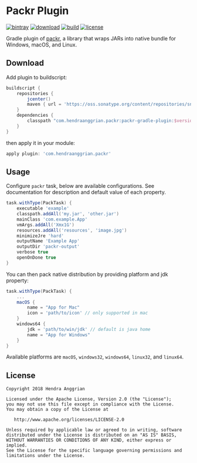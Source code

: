 Packr Plugin
============
[![bintray](https://img.shields.io/badge/bintray-packr-brightgreen.svg)](https://bintray.com/hendraanggrian/packr)
[![download](https://api.bintray.com/packages/hendraanggrian/packr/packr-gradle-plugin/images/download.svg)](https://bintray.com/hendraanggrian/packr/packr-gradle-plugin/_latestVersion)
[![build](https://travis-ci.com/hendraanggrian/packr-gradle-plugin.svg)](https://travis-ci.com/hendraanggrian/packr-gradle-plugin)
[![license](https://img.shields.io/badge/license-Apache--2.0-blue.svg)](http://www.apache.org/licenses/LICENSE-2.0)

Gradle plugin of [packr], a library that wraps JARs into native bundle for Windows, macOS, and Linux.

Download
--------
Add plugin to buildscript:

```gradle
buildscript {
    repositories {
        jcenter()
        maven { url = 'https://oss.sonatype.org/content/repositories/snapshots' }
    }
    dependencies {
        classpath "com.hendraanggrian.packr:packr-gradle-plugin:$version"
    }
}
```

then apply it in your module:

```gradle
apply plugin: 'com.hendraanggrian.packr'
```

Usage
-----
Configure `packr` task, below are available configurations.
See documentation for description and default value of each property.

```gradle
task.withType(PackTask) {
    executable 'example'
    classpath.addAll('my.jar', 'other.jar')
    mainClass 'com.example.App'
    vmArgs.addAll('Xmx1G')
    resources.addAll('resources', 'image.jpg')
    minimizeJre 'hard'
    outputName 'Example App'
    outputDir 'packr-output'   
    verbose true
    openOnDone true
}
```

You can then pack native distribution by providing platform and jdk property:

```gradle
task.withType(PackTask) {
    ...
    macOS {
        name = "App for Mac"
        icon = 'path/to/icon' // only supported in mac
    }
    windows64 {
        jdk = 'path/to/win/jdk' // default is java home
        name = "App for Windows"
    }
}
```

Available platforms are `macOS`, `windows32`, `windows64`, `linux32`, and `linux64`.

License
-------
    Copyright 2018 Hendra Anggrian

    Licensed under the Apache License, Version 2.0 (the "License");
    you may not use this file except in compliance with the License.
    You may obtain a copy of the License at

       http://www.apache.org/licenses/LICENSE-2.0

    Unless required by applicable law or agreed to in writing, software
    distributed under the License is distributed on an "AS IS" BASIS,
    WITHOUT WARRANTIES OR CONDITIONS OF ANY KIND, either express or implied.
    See the License for the specific language governing permissions and
    limitations under the License.
    
[packr]: https://github.com/libgdx/packr
[PackrTask]: https://hendraanggrian.github.io/packr-plugin/packr/com.hendraanggrian.packr/-packr-task/index.html